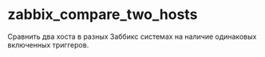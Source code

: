 # zabbix_compare_two_hosts
Сравнить два хоста в разных Заббикс системах на наличие одинаковых включенных триггеров.
